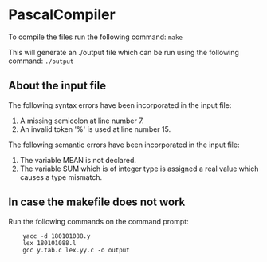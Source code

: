 # PascalCompiler

To compile the files run the following command:
    ```
    make
    ```
    
This will generate an ./output file which can be run using the following command:
    `./output`
    
    
    


## ****About the input file****

The following syntax errors have been incorporated in the input file:
1. A missing semicolon at line number 7.    
2. An invalid token '%' is used at line number 15.
    
The following semantic errors have been incorporated in the input file:
1. The variable MEAN is not declared.
2. The variable SUM which is of integer type is assigned a real value which causes a type mismatch.
    
    
    


## ****In case the makefile does not work****
Run the following commands on the command prompt:
```
    yacc -d 180101088.y 
    lex 180101088.l
    gcc y.tab.c lex.yy.c -o output
```

